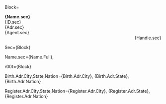 Block=<ul type="none" style="padding-left: 0"><b>{Name.sec}</b></li><li>{ID.sec}</li><li>{Adr.sec}</li><li>{Agent.sec}</li><li><div align="right">{Handle.sec}</div></ul>

Sec={Block}

Name.sec={Name.Full},

r00t={Block}

Birth.Adr.City,State,Nation={Birth.Adr.City}, {Birth.Adr.State}, {Birth.Adr.Nation}

Register.Adr.City,State,Nation={Register.Adr.City}, {Register.Adr.State}, {Register.Adr.Nation}